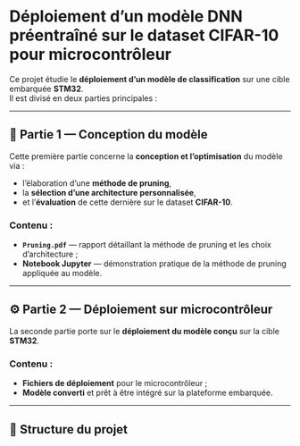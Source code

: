 # Déploiement d’un modèle DNN préentraîné sur le dataset CIFAR-10 pour microcontrôleur

Ce projet étudie le **déploiement d’un modèle de classification** sur une cible embarquée **STM32**.  
Il est divisé en deux parties principales :

---

## 🧠 Partie 1 — Conception du modèle

Cette première partie concerne la **conception et l’optimisation** du modèle via :
- l’élaboration d’une **méthode de pruning**,  
- la **sélection d’une architecture personnalisée**,  
- et l’**évaluation** de cette dernière sur le dataset **CIFAR-10**.

### Contenu :
- **`Pruning.pdf`** — rapport détaillant la méthode de pruning et les choix d’architecture ;  
- **Notebook Jupyter** — démonstration pratique de la méthode de pruning appliquée au modèle.

---

## ⚙️ Partie 2 — Déploiement sur microcontrôleur

La seconde partie porte sur le **déploiement du modèle conçu** sur la cible **STM32**.

### Contenu :
- **Fichiers de déploiement** pour le microcontrôleur ;  
- **Modèle converti** et prêt à être intégré sur la plateforme embarquée.

---

## 📁 Structure du projet

